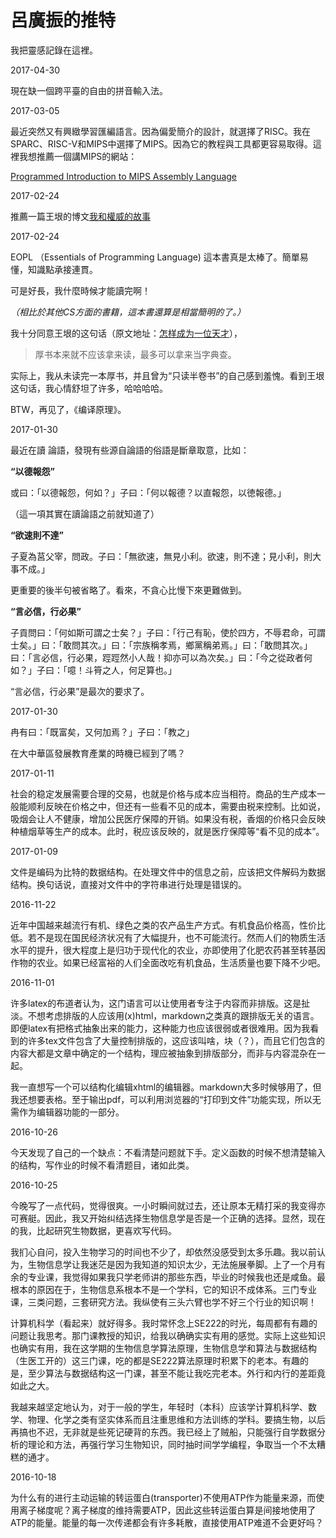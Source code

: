 # 呂廣振的推特

我把靈感記錄在這裡。

<article><p>2017-04-30</p>
<p>現在缺一個跨平臺的自由的拼音輸入法。</p></article><article><p>2017-03-05</p>
<p>最近突然又有興緻學習匯編語言。因為偏愛簡介的設計，就選擇了RISC。我在SPARC、RISC-V和MIPS中選擇了MIPS。因為它的教程與工具都更容易取得。這裡我想推薦一個講MIPS的網站：</p>
<p><a href="http://chortle.ccsu.edu/AssemblyTutorial/index.html">Programmed Introduction to MIPS Assembly Language</a></p></article><article><p>2017-02-24</p>
<p>推薦一篇王垠的博文<a href="http://www.yinwang.org/blog-cn/2014/01/04/authority">我和權威的故事</a></p></article><article><p>2017-02-24</p>
<p>EOPL （Essentials of Programming Language) 這本書真是太棒了。簡單易懂，知識點承接連貫。</p>
<p>可是好長，我什麼時候才能讀完啊！</p>
<p><em>（相比於其他CS方面的書籍，這本書還算是相當簡明的了。）</em></p>
<p>我十分同意王垠的这句话（原文地址：<a href="http://www.yinwang.org/blog-cn/2014/08/11/genius">怎样成为一位天才</a>），</p>
<blockquote>
<p>厚书本来就不应该拿来读，最多可以拿来当字典查。</p>
</blockquote>
<p>实际上，我从未读完一本厚书，并且曾为“只读半卷书”的自己感到羞愧。看到王垠这句话，我心情舒坦了许多，哈哈哈哈。</p>
<p>BTW，再见了，《编译原理》。</p></article><article><p>2017-01-30</p>
<p>最近在讀 論語，發現有些源自論語的俗語是斷章取意，比如：</p>
<p><strong>“以德報怨”</strong></p>
<p>或曰：「以德報怨，何如？」子曰：「何以報德？以直報怨，以徳報德。」</p>
<p>（這一項其實在讀論語之前就知道了）</p>
<p><strong>“欲速則不達”</strong></p>
<p>子夏為莒父宰，問政。子曰：「無欲速，無見小利。欲速，則不達；見小利，則大事不成。」</p>
<p>更重要的後半句被省略了。看來，不貪心比慢下來更難做到。</p>
<p><strong>“言必信，行必果”</strong></p>
<p>子貢問曰：「何如斯可謂之士矣？」子曰：「行己有恥，使於四方，不辱君命，可謂士矣。」曰：「敢問其次。」曰：「宗族稱孝焉，鄉黨稱弟焉。」曰：「敢問其次。」曰：「言必信，行必果，踁踁然小人哉！抑亦可以為次矣。」曰：「今之從政者何如？」子曰：「噫！斗筲之人，何足算也。」</p>
<p>“言必信，行必果”是最次的要求了。</p></article><article><p>2017-01-30</p>
<p>冉有曰：「既富矣，又何加焉？」子曰：「教之」</p>
<p>在大中華區發展教育產業的時機已經到了嗎？</p></article><article><p>2017-01-11</p>
<p>社会的稳定发展需要合理的交易，也就是价格与成本应当相符。商品的生产成本一般能顺利反映在价格之中，但还有一些看不见的成本，需要由税来控制。比如说，吸烟会让人不健康，增加公民医疗保障的开销。如果没有税，香烟的价格只会反映种植烟草等生产的成本。此时，税应该反映的，就是医疗保障等“看不见的成本”。</p></article><article><p>2017-01-09</p>
<p>文件是编码为比特的数据结构。在处理文件中的信息之前，应该把文件解码为数据结构。换句话说，直接对文件中的字符串进行处理是错误的。</p></article><article><p>2016-11-22</p>
<p>近年中国越来越流行有机、绿色之类的农产品生产方式。有机食品价格高，性价比低。若不是现在国民经济状况有了大幅提升，也不可能流行。然而人们的物质生活水平的提升，很大程度上是归功于现代化的农业，亦即使用了化肥农药甚至转基因作物的农业。如果已经富裕的人们全面改吃有机食品，生活质量也要下降不少吧。</p></article><article><p>2016-11-01</p>
<p>许多latex的布道者认为，这门语言可以让使用者专注于内容而非排版。这是扯淡。不想考虑排版的人应该用(x)html，markdown之类真的跟排版无关的语言。即便latex有把格式抽象出来的能力，这种能力也应该很弱或者很难用。因为我看到的许多tex文件包含了大量控制排版的，这应该叫啥，块（？），而且它们包含的内容大都是文章中确定的一个结构，理应被抽象到排版部分，而非与内容混杂在一起。</p>
<p>我一直想写一个可以结构化编辑xhtml的编辑器。markdown大多时候够用了，但我还想要表格。至于输出pdf，可以利用浏览器的“打印到文件”功能实现，所以无需作为编辑器功能的一部分。</p></article><article><p>2016-10-26</p>
<p>今天发现了自己的一个缺点：不看清楚问题就下手。定义函数的时候不想清楚输入的结构，写作业的时候不看清题目，诸如此类。</p></article><article><p>2016-10-25</p>
<p>今晚写了一点代码，觉得很爽。一小时瞬间就过去，还让原本无精打采的我变得亦可赛艇。因此，我又开始纠结选择生物信息学是否是一个正确的选择。显然，现在的我，比起研究生物数据，更喜欢写代码。</p>
<p>我扪心自问，投入生物学习的时间也不少了，却依然没感受到太多乐趣。我以前认为，生物信息学让我迷茫是因为我知道的知识太少，无法施展拳脚。上了一个月有余的专业课，我觉得如果我只学老师讲的那些东西，毕业的时候我也还是咸鱼。最根本的原因在于，生物信息系根本不是一个学科，它的知识不成体系。三门专业课，三类问题，三套研究方法。我纵使有三头六臂也学不好三个行业的知识啊！</p>
<p>计算机科学（看起来）就好得多。我时常怀念上SE222的时光，每周都有有趣的问题让我思考。那门课教授的知识，给我以确确实实有用的感觉。实际上这些知识也确实有用，我在这学期的生物信息学算法原理，生物信息学和算法与数据结构（生医工开的）这三门课，吃的都是SE222算法原理时积累下的老本。有趣的是，至少算法与数据结构这一门课，甚至不能让我吃完老本。外行和内行的差距竟如此之大。</p>
<p>我越来越坚定地认为，对于一般的学生，年轻时（本科）应该学计算机科学、数学、物理、化学之类有坚实体系而且注重思维和方法训练的学科。要搞生物，以后再搞也不迟，无非就是些死记硬背的东西。我已经上了贼船，只能强行自学数据分析的理论和方法，再强行学习生物知识，同时抽时间学学编程，争取当一个不太糟糕的通才。</p></article><article><p>2016-10-18</p>
<p>为什么有的进行主动运输的转运蛋白(transporter)不使用ATP作为能量来源，而使用离子梯度呢？离子梯度的维持需要ATP，因此这些转运蛋白算是间接地使用了ATP的能量。能量的每一次传递都会有许多耗散，直接使用ATP难道不会更好吗？</p></article>